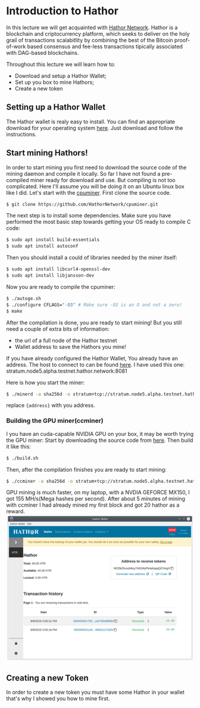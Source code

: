 # Introduction to Hathor
In this lecture we will get acquainted with [Hathor Network](https://hathor.network). Hathor is a blockchain and criptocurrency 
platform, which seeks to deliver on the holy grail of transactions scalabitlity by combining the best of the Bitcoin proof-of-work
based consensus and fee-less transactions tipically associated with DAG-based blockchains. 

Throughout this lecture we will learn how to:
 - Download and setup a Hathor Wallet;
 - Set up you box to mine Hathors;
 - Create a new token 
 
## Setting up a Hathor Wallet
The Hathor wallet is realy easy to install. You can find an appropriate download for your operating system [here](https://hathor.network/get-started/). Just download and follow the instructions. 
 

 
## Start mining Hathors!
In order to start mining you first need to download the source code of the mining daemon and compile it locally. So far I have not found a pre-compiled miner ready for download and use. But compiling is not too complicated. Here I'll assume you will be doing it on an Ubuntu linux box like I did. Let's start with the [cpuminer](https://github.com/HathorNetwork/cpuminer). First clone the source code.

```bash
$ git clone https://github.com/HathorNetwork/cpuminer.git
```

The next step is to install some dependencies. Make sure you have performed the most basic step towards getting your OS ready to compile C code:

```bash
$ sudo apt install build-essentials
$ sudo apt install autoconf
```

Then you should install a could of libraries needed by the miner itself:
```bash
$ sudo apt install libcurl4-openssl-dev
$ sudo apt install libjansson-dev
```

Now you are ready to compile the cpuminer:

```bash
$ ./autoge.sh
$ ./configure CFLAGS="-O3" # Make sure -O3 is an O and not a zero!
$ make
```
After the compilation is done, you are ready to start mining! But you still need a couple of extra bits of information:
 - the url of a full node of the Hathor testnet
 - Wallet address to save the Hathors you mine!
 
 If you have already configured the Hathor Wallet, You already have an address. The host to connect to can be found [here](https://hathor.network/testnet/#nodes). I have used this one: stratum.node5.alpha.testnet.hathor.network:8081
 
 Here is how you start the miner:
 
 ```bash
 $ ./minerd -a sha256d -o stratum+tcp://stratum.node5.alpha.testnet.hathor.network:8081 --coinbase-addr {address}
 ```
 replace `{address}` with you address.
 
 ### Building the GPU miner(ccminer)
 I you have an cuda-capable NVIDIA GPU on your box, it may be worth trying the GPU miner:
Start by downloading the source code from [here](https://github.com/HathorNetwork/ccminer).
Then build it like this:
```bash
$ ./build.sh
```
Then, after the compilation finishes you are ready to start mining:
```bash
$ ./ccminer -a sha256d -o stratum+tcp://stratum.node5.alpha.testnet.hathor.network:8081 --coinbase-addr {address}
```
GPU mining is much faster, on my laptop, with a NVDIA GEFORCE MX150, I got 155 MH/s(Mega hashes per second). After about 5 minutes of mining with ccminer I had already mined my first block and got 20 hathor as a reward.
![hathor wallet](hathorwallet.png)
 
 ## Creating a new Token
 In order to create a new token you must have some Hathor in your wallet that's why I showed you how to mine first.
 
 

